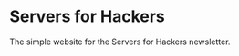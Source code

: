 # Servers for Hackers

The simple website for the Servers for Hackers newsletter.


<!--
Notes:

A) Need 301 Redirects
B) Need to merge/move comments from Disqus

Redirects:

```
✔ # Editions and Articles get combined
location ~ "^/(editions|articles)/[0-9]{4}/[0-9]{2}/[0-9]{2}/(?<mdfile>.*)/$" {
    return 301 $scheme://$host/$mdfile;
}

✔️ # Emails are separate still
location ~ "^/emails/[0-9]{4}/[0-9]{2}/[0-9]{2}/(?<mdfile>.*)/$" {
    return 301 $scheme://$host/emails/$mdfile;
}
```

✔️ /editions/2014/02/25/vagrant-apache/

✔️ * Getting off of MAMP (redirect to this one)
✔️ * Configuring Apache Virtual Hosts - grab content from: http://fideloper.com/ubuntu-prod-vhost
* Redirect http://fideloper.com/ubuntu-prod-vhost to this new page
* MOVE DISQUS THREAD CORRECTLY


✔️ /editions/2014/03/11/logs/

✔️ * All About Logs
✔️ * Managing Logs with Logrotate - grab content from: http://fideloper.com/ubuntu-prod-logrotate
* Redirect http://fideloper.com/ubuntu-prod-logrotate to this new page
* MOVE DISQUS THREAD CORRECTLY

✔️ /editions/2014/03/25/nginx/

✔️ * Nginx as Frontman (+ wildcard subdomain video)
✔️ * Nginx as a Load Balancer


/editions/2014/04/08/ssl-certs/

* SSL Overview
* Creating Self-Signed Cert (+ wildcard)
* Apache & Nginx Setup with SSL
* (I have videos on setting up SSL in production)


/editions/2014/04/22/hosts-dns-multi-tenancy/

* Hosts File and DNS (video "more on hosts files")
* Server Setup for Multi-Tenancy Applications


/editions/2014/05/06/permissions-users/

* Permissions
* User Management


/editions/2014/05/20/copying-files/

* Copying Files Locally
* SCP: Secure Copy
* Rsync: Sync Files Across Hosts


/editions/2014/06/03/initial-security/

* Initial Security Setup (Basically secure user login/setup)
    - Overview
    - Initial User Setup
    - SSH Key Access


/editions/2014/06/17/more-security/

* More Security
    - Setting Up the Firewall: Iptables
    - Automatic Security Updates


/editions/2014/07/01/ssh-tricks/

* SSH Tricks
    - Logging In
    - SSH Config
    - SSH Tunneling
    - One-Off Commands
    - Ansible intro (one-off commands)


/editions/2014/07/15/haproxy/

* Load Balancing with HAProxy
    - Common Setups
    - Installation
    - Sample NodeJS Web Server
    - HAProxy Configuration
    - Monitoring HAProxy

/editions/2014/07/29/haproxy-ssl-termation-pass-through/

* Using SSL Certificates with HAProxy
    - Overview
    - HAProxy with SSL Termination
    - HAProxy with SSL Pass-Through


/editions/2014/08/12/process-monitoring/


/editions/2014/08/26/getting-started-with-ansible/


/editions/2014/09/09/nginx-caching/


/editions/2014/10/21/mailcatcher/


/editions/2014/11/04/pm2/


/editions/2014/12/02/pgsql/
-->